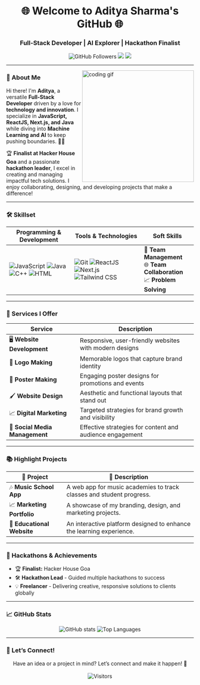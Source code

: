 <h1 align="center">🌐 Welcome to Aditya Sharma's GitHub 🌐</h1>
<h3 align="center">Full-Stack Developer | AI Explorer | Hackathon Finalist</h3>

<p align="center">
  <img src="https://img.shields.io/github/followers/AdityaSharma?label=Followers&style=social" alt="GitHub Followers">
  <a href="mailto:adityasharma@example.com"><img src="https://img.shields.io/badge/💌-Email%20Me-D14836?style=flat-square&logo=Gmail&logoColor=white"></a>
  <a href="[https://www.linkedin.com/in/adityasharma/](https://www.linkedin.com/in/aditya-sharma-b20732272/)"><img src="https://img.shields.io/badge/🔗-LinkedIn-0077B5?style=flat-square&logo=Linkedin&logoColor=white"></a>
</p>

---

<img align="right" src="https://user-images.githubusercontent.com/46748561/115926852-5860af80-a47f-11eb-9c74-ea8d6a3d7acb.gif" width="300" alt="coding gif" />

### 👋 About Me
Hi there! I'm **Aditya**, a versatile **Full-Stack Developer** driven by a love for **technology and innovation**. I specialize in **JavaScript, ReactJS, Next.js, and Java** while diving into **Machine Learning and AI** to keep pushing boundaries. 🧑‍💻 

🏆 **Finalist at Hacker House Goa** and a passionate **hackathon leader**, I excel in creating and managing impactful tech solutions. I enjoy collaborating, designing, and developing projects that make a difference!

---

### 🛠️ Skillset

| **Programming & Development** | **Tools & Technologies**     | **Soft Skills**          |
|-------------------------------|------------------------------|--------------------------|
| ![JavaScript](https://img.shields.io/badge/JavaScript-F7DF1E?style=for-the-badge&logo=javascript&logoColor=black) ![Java](https://img.shields.io/badge/Java-007396?style=for-the-badge&logo=java&logoColor=white) ![C++](https://img.shields.io/badge/C++-00599C?style=for-the-badge&logo=cplusplus&logoColor=white) ![HTML](https://img.shields.io/badge/HTML-E34F26?style=for-the-badge&logo=html5&logoColor=white) | ![Git](https://img.shields.io/badge/Git-F05032?style=for-the-badge&logo=git&logoColor=white) ![ReactJS](https://img.shields.io/badge/React-61DAFB?style=for-the-badge&logo=react&logoColor=black) ![Next.js](https://img.shields.io/badge/Next.js-000000?style=for-the-badge&logo=next.js&logoColor=white) ![Tailwind CSS](https://img.shields.io/badge/Tailwind%20CSS-38B2AC?style=for-the-badge&logo=tailwind-css&logoColor=white) | 👥 **Team Management**  <br> 🌐 **Team Collaboration** <br> 📈 **Problem Solving** |

---

### 🌟 Services I Offer

| Service                       | Description                                                       |
|-------------------------------|-------------------------------------------------------------------|
| 🖥️ **Website Development**     | Responsive, user-friendly websites with modern designs           |
| 🎨 **Logo Making**             | Memorable logos that capture brand identity                      |
| 📝 **Poster Making**           | Engaging poster designs for promotions and events                |
| 🖌️ **Website Design**          | Aesthetic and functional layouts that stand out                  |
| 📈 **Digital Marketing**       | Targeted strategies for brand growth and visibility              |
| 🔄 **Social Media Management** | Effective strategies for content and audience engagement         |

---

### 📚 Highlight Projects

| 🌟 Project            | 💬 Description                                                                                     |
|-----------------------|---------------------------------------------------------------------------------------------------|
| 🎶 **Music School App**   | A web app for music academies to track classes and student progress.                            |
| 📈 **Marketing Portfolio** | A showcase of my branding, design, and marketing projects.                                     |
| 📘 **Educational Website** | An interactive platform designed to enhance the learning experience.                           |

---

### 📅 Hackathons & Achievements

- 🏆 **Finalist:** Hacker House Goa
- 🛠️ **Hackathon Lead** - Guided multiple hackathons to success
- 💡 **Freelancer** - Delivering creative, responsive solutions to clients globally

---

### 📈 GitHub Stats

<p align="center">
  <img src="https://github-readme-stats.vercel.app/api?username=AdityaSharma&show_icons=true&theme=tokyonight&count_private=true" alt="GitHub stats" />
  <img src="https://github-readme-stats.vercel.app/api/top-langs/?username=AdityaSharma&layout=compact&theme=tokyonight" alt="Top Languages" />
</p>

---

### 🤝 Let’s Connect!

<p align="center">
  Have an idea or a project in mind? Let’s connect and make it happen! 🚀<br><br>
  <img src="https://visitor-badge.laobi.icu/badge?page_id=AdityaSharma.profile" alt="Visitors">
</p>
